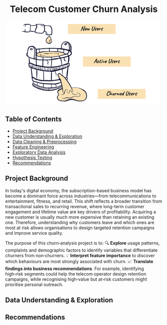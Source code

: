 # <div align="center">Telecom Customer Churn Analysis</div>

![Intro](churn_customers.png)


## Table of Contents
- [Project Background](#project-background)
- [Data Understanding & Exploration](#data-understanding--exploration)
- [Data Cleaning & Preprocessing](#data-cleaning--preprocessing)
- [Feature Engineering](#feature-engineering)
- [Exploratory Data Analysis](#exploratory-data-analysis)
- [Hypothesis Testing](#hypothesis-testing)
- [Recommendations](#recommendations)


## Project Background

In today's digital economy, the subscription-based business model has become a dominant force across industries—from telecommunications to entertainment, fitness, and retail. This shift reflects a broader transition from transactional sales to recurring revenue, where long-term customer engagement and lifetime value are key drivers of profitability. Acquiring a new customer is usually much more expensive than retaining an existing one. Therefore, understanding why customers leave and which ones are most at risk allows organisations to design targeted retention campaigns and improve service quality.

The purpose of this churn‑analysis project is to:
🔍 **Explore** usage patterns, complaints and demographic factors to identify variables that differentiate churners from non‑churners.
💡 **Interpret feature importance** to discover which behaviours are most strongly associated with churn.
📈 **Translate findings into business recommendations**. For example, identifying high‑risk segments could help the telecom operator design retention campaigns, while recognising high‑value but at‑risk customers might prioritise personal outreach.

## Data Understanding & Exploration
















## Recommendations
















